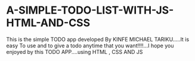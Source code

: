 # A-SIMPLE-TODO-LIST-WITH-JS-HTML-AND-CSS
This is the simple TODO app developed By KINFE MICHAEL TARIKU.....It is easy To use and to give a todo anytime that you want!!!!...I hope you enjoyed by this TODO APP....using HTML , CSS AND JS
